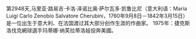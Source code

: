 第2948天,马里亚·路易吉·卡洛·泽诺比奥·萨尔瓦多·凯鲁比尼（意大利语：Maria Luigi Carlo Zenobio Salvatore Cherubini，1760年9月8日－1842年3月15日） 是一位出生于意大利、在法国渡过其大部分创作生涯的作曲家。
1975年：捷克斯洛伐克網球選手玛蒂娜·纳芙拉蒂洛娃投奔美國。